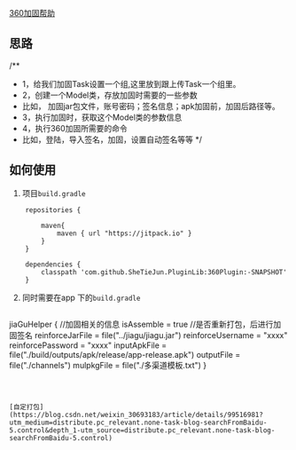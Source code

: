 [360加固帮助](help.MD)
## 思路
/**
 * 1，给我们加固Task设置一个组,这里放到跟上传Task一个组里。
 * 2，创建一个Model类，存放加固时需要的一些参数
 *    比如， 加固jar包文件，账号密码；签名信息；apk加固前，加固后路径等。
 * 3，执行加固时，获取这个Model类的参数信息
 * 4，执行360加固所需要的命令
 * 比如，登陆，导入签名，加固，设置自动签名等等
 */

## 如何使用
1. 项目`build.gradle`
```
    repositories {

        maven{
            maven { url "https://jitpack.io" }
        }
    }

    dependencies {
        classpath 'com.github.SheTieJun.PluginLib:360Plugin:-SNAPSHOT'
    }
```

2. 同时需要在app 下的`build.gradle`
```

```
jiaGuHelper {
       //加固相关的信息
        isAssemble = true //是否重新打包，后进行加固签名
       reinforceJarFile = file("../jiagu/jiagu.jar")
       reinforceUsername = "xxxx"
       reinforcePassword = "xxxx"
       inputApkFile = file("./build/outputs/apk/release/app-release.apk")
       outputFile = file("./channels")
       mulpkgFile = file("./多渠道模板.txt")
   }

```



[自定打包](https://blog.csdn.net/weixin_30693183/article/details/99516981?utm_medium=distribute.pc_relevant.none-task-blog-searchFromBaidu-5.control&depth_1-utm_source=distribute.pc_relevant.none-task-blog-searchFromBaidu-5.control)